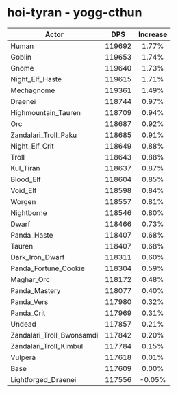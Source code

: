 # hoi-tyran - yogg-cthun
| Actor | DPS | Increase |
|---|:---:|:---:|
|Human|119692|1.77%|
|Goblin|119653|1.74%|
|Gnome|119640|1.73%|
|Night_Elf_Haste|119615|1.71%|
|Mechagnome|119361|1.49%|
|Draenei|118744|0.97%|
|Highmountain_Tauren|118709|0.94%|
|Orc|118687|0.92%|
|Zandalari_Troll_Paku|118685|0.91%|
|Night_Elf_Crit|118649|0.88%|
|Troll|118643|0.88%|
|Kul_Tiran|118637|0.87%|
|Blood_Elf|118604|0.85%|
|Void_Elf|118598|0.84%|
|Worgen|118557|0.81%|
|Nightborne|118546|0.80%|
|Dwarf|118466|0.73%|
|Panda_Haste|118407|0.68%|
|Tauren|118407|0.68%|
|Dark_Iron_Dwarf|118311|0.60%|
|Panda_Fortune_Cookie|118304|0.59%|
|Maghar_Orc|118172|0.48%|
|Panda_Mastery|118077|0.40%|
|Panda_Vers|117980|0.32%|
|Panda_Crit|117969|0.31%|
|Undead|117857|0.21%|
|Zandalari_Troll_Bwonsamdi|117842|0.20%|
|Zandalari_Troll_Kimbul|117784|0.15%|
|Vulpera|117618|0.01%|
|Base|117609|0.00%|
|Lightforged_Draenei|117556|-0.05%|
